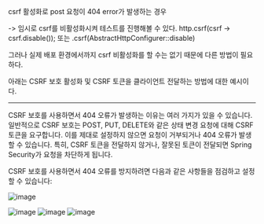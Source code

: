 csrf 활성화로  post 요청이 404 error가 발생하는 경우

-> 임시로 csrf를 비활성화시켜 테스트를 진행해볼 수 있다.
http.csrf(csrf -> csrf.disable());
또는 .csrf(AbstractHttpConfigurer::disable)

그러나 실제 배포 환경에서까지 csrf 비활성화를 할 수는 없기 때문에 다른 방법이 필요하다.

아래는 CSRF 보호 활성화 및 CSRF 토큰을 클라이언트 전달하는 방법에 대한 예시이다.

--------------------------------------------------------------------------

CSRF 보호를 사용하면서 404 오류가 발생하는 이유는 여러 가지가 있을 수 있습니다. 일반적으로 CSRF 보호는 POST, PUT, DELETE와 같은 상태 변경 요청에 대해 CSRF 토큰을 요구합니다. 이를 제대로 설정하지 않으면 요청이 거부되거나 404 오류가 발생할 수 있습니다. 특히, CSRF 토큰을 전달하지 않거나, 잘못된 토큰이 전달되면 Spring Security가 요청을 차단하게 됩니다.

CSRF 보호를 사용하면서 404 오류를 방지하려면 다음과 같은 사항들을 점검하고 설정할 수 있습니다:

![image](https://sj-obsidian-bucket.s3.ap-northeast-2.amazonaws.com/99185ac8df7c82e457117d9edb1c33ed.png)

![image](https://sj-obsidian-bucket.s3.ap-northeast-2.amazonaws.com/99226f3e0786b7ace32af337e2eede47.png)
![image](https://sj-obsidian-bucket.s3.ap-northeast-2.amazonaws.com/8c11ecb4e076325c2e29254b5765c6c8.png)
![image](https://sj-obsidian-bucket.s3.ap-northeast-2.amazonaws.com/fc0a3011a4d60e7f56d1d5e5d6c388fe.png)
